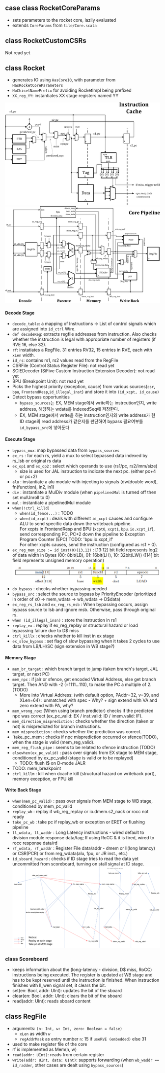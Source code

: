 
## case class RocketCoreParams
- sets parameters to the rocket core, lazily evaluated 
- extends `CoreParams` from `tile/Core.scala`


## class RocketCustomCSRs
Not read yet

## class Rocket
- generates IO using `HasCoreIO`, with parameter from `HasRocketCoreParameters`
- `NoChiselNamePrefix` for avoiding RocketImpl being prefixed
- `XX_reg_YY`: instantiates XX stage registers named YY

<!--#### PC gen & Fetch Stage-->
![icache](./icache.png)
![pipeline](./pipeline.png)

#### Decode Stage
- `decode_table`: a mapping of Instructions -> List of control signals which are assigned into `id_ctrl` Wire.
- `def decodeReg`: extracts regfile addresses from instruction. Also checks whether the instruction is legal with appropriate number of registers (if RVE 16, else 32).
- `rf`: instatiates a RegFile. 31 entries RV32, 15 entries in RVE, each with `xLen` width.
- `id_rs`: contains rs1, rs2 values read from the RegFile
- CSRFile (Control Status Register File): not read yet
- SCIEDecoder (SiFive Custom Instruction Extension Decoder): not read yet
- BPU (Breakpoint Unit): not read yet
- Picks the highest priority (exception, cause) from various sources(`csr`, `bpu`, `FrontendResp`,`id_illegal_inst`) and store it into `(id_xcpt, id_cause)`
- Detect bypass opportunities
  - `bypass_sources`는 EX, MEM stage에서 write하는 instrcution인지, write address, 해당하는 wdata를 IndexedSeq에 저장한다.
  - EX, MEM stage에서 write을 하는 instruction인지와 write address가 현 ID stage의 read address가 같은지를 판단하여 bypass 필요여부를 `id_bypass_src`에 넣어둔다


#### Execute Stage
- `bypass_mux`: map bypassed data from `bypass_sources`
- `ex_rs` : for each rs, yield a mux to select bypassed data indexed by rs_lsb or original rs data
- `ex_op1` and `ex_op2` : select which operands to use (rs1/pc, rs2/imm/size)
  - size is used for JAL instruction to indicate the next pc. (either pc+4 or pc+2)
- `alu` : instantiate a alu module with injecting io signals (dw(double word), fn(function), in2, in1)
- `div` : instantiate a MulDiv module (when `pipelinedMul` is turned off then set mulUnroll to 0)
- `mul` : instantiate a pipelinedMul module
- `when(!ctrl_killd)` 
  - `when(id_fence...)` : TODO
  - `when(id_xcpt)` : deals with different `id_xcpt` causes and configure ALU to send specific data down the writeback pipeline.  
  For xcpts in FrontendResp and BPU (`xcpt0`, `xcpt1`, `bpu.io.xcpt_if`), send corresponding PC, PC+2 down the pipeline to Exception Program Counter (EPC) TODO: 'bpu.io.xcpt_if'  
  For other xcpts causes, send the instruction (configured as rs1 + 0). 
- `ex_reg_mem_size := id_inst(0)(13,12)` : [13:12] bit field represents log2 of data width in Bytes (00: 8bit(LB), 01: 16bit(LH), 10: 32bit(LW)) ([14] bit field represents unsigned memory operation)<br/>
![load instruction](./load.png)
- `do_bypass` : checks whether bypassing needed
- `bypass_src` : select the source to bypass by PriorityEncoder (prioritized in order of x0 -> mem_wdata -> wb_wdata -> D$data)
- `ex_reg_rs_lsb` and `ex_reg_rs_msb` : When bypassing occurs, assign bypass source to lsb and ignore msb. Otherwise, pass through original rs.
- `when (id_illegal_insn)` : store the instruction in rs1
- `replay_ex` : replay if ex_reg_replay or structural hazard or load bypassing failure due to D$ miss
- `ctrl_killx` : checks whether to kill inst in ex stage 
- `ex_slow_bypass` : set flag of slow bypassing when it takes 2 cycles to use data from LB/LH/SC (sign extension in WB stage?)

#### Memory Stage
- `mem_br_target` : which branch target to jump (taken branch's target, JAL target, or next PC)
- `mem_npc` : if jalr or sfence, get encoded Virtual Address, else get branch target. Then AND with -2 (=1111...110), to make the PC a multiple of 2. (TODO)
    - More into Virtual Address: (with default option, PAddr=32, v=39, and XLen=64) : unmatched with spec - Why?  +  sign extend with VA and zero extend with PA, why? 
- `mem_wrong_npc`: (When using branch predictor) checks if the predicted npc was correct (ex_pc_valid: EX / inst.valid: ID / imem.valid: IF).
- `mem_direction_misprediction` : checks whether the direction (taken or not) is mispredicted for branch instructions.
- `mem_misprediction` : checks whether the prediction was correct.
- `take_pc_mem : checks if npc misprediction occurred or sfence(TODO), when the stage is valid (mem_reg_valid).
- `mem_reg_flush_pipe` : seems to be related to sfence instruction (TODO)
- `elsewhen(ex_pc_valid)` : pass over signals from EX stage to MEM stage, conditioned by ex_pc_valid (stage is valid or to be replayed)
  - TODO: flush I$ on D-mode JALR
- TODO: mem_breakpoint
- `ctrl_killm` : kill when dcache kill (structural hazard on writeback port), memory exception, or FPU kill

#### Write Back Stage
- `when(mem_pc_valid)` : pass over signals from MEM stage to WB stage, conditioned by mem_pc_valid
- `replay_wb` : replay if wb_reg_replay or io.dmem.s2_nack or rocc not ready
- `take_pc_wb` : take pc if replay_wb or exception or ERET or flushing pipeline
- `ll_wdata, ll_waddr` : Long Latency instructions - wired default to division module response data/tag; If using RoCC & it is fired, wired to rocc response data/rd
- `rf_wdata, rf_waddr` : Register File data/addr - dmem or ll(long latency) or CSR(PCR) or from reg_wdata(alu, fpu, or JR inst., etc.)
- `id_sboard_hazard` : checks if ID stage tries to read the data yet uncommitted from scoreboard, turning on stall signal at ID stage.<br/>
![Control Flow of take pc and replay](./control_flow_replay&takepc.png)

### class Scoreboard
- keeps information about the (long-latency - division, D$ miss, RoCC) instructions being executed. The register is updated at WB stage and has to be kept reserved until the instruction is finished. When instruction finishes with ll_wen signal set, it clears the bit.
- set(en: Bool, addr: UInt): updates the bit of the sboard
- clear(en: Bool, addr: UInt): clears the bit of the sboard
- read(addr: UInt): reads sboard content

## class RegFile
- arguments: `(n: Int, w: Int, zero: Boolean = false)`
  - `xLen` as width `w`
  - `regAddrMask` as entry number `n`: 15 if `useRVE (embedded)` else 31
- used to make register file of the core
- rf is implemented as Mem(n, w)
- `read(addr: UInt)`: reads from certain register
- `write(addr: UInt, data: UInt)`: supports forwarding (when `wb_waddr == id_radder`, other cases are dealt using `bypass_sources`)


